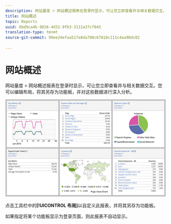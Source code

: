 ```yaml
---
description: 网站量度 > 网站概述报表在登录时显示，可让您立即查看并与相关数据交互。您可以编辑布局，将其另存为功能板，并对这些数据进行深入分析。
title: 网站概述
topic: Reports
uuid: 6bd9ca4b-9026-4d31-9fb3-3112a37cf845
translation-type: tm+mt
source-git-commit: 99ee24efaa517e8da700c67818c111c4aa90dc02

---
```



# 网站概述

网站量度 > 网站概述报表在登录时显示，可让您立即查看并与相关数据交互。您可以编辑布局，将其另存为功能板，并对这些数据进行深入分析。

![](assets/site_overview_report.png)

点击工具栏中的&#x200B;**[!UICONTROL 布局]**&#x200B;以自定义此报表，并将其另存为功能板。

如果指定将某个功能板显示为登录页面，则此报表不自动显示。
